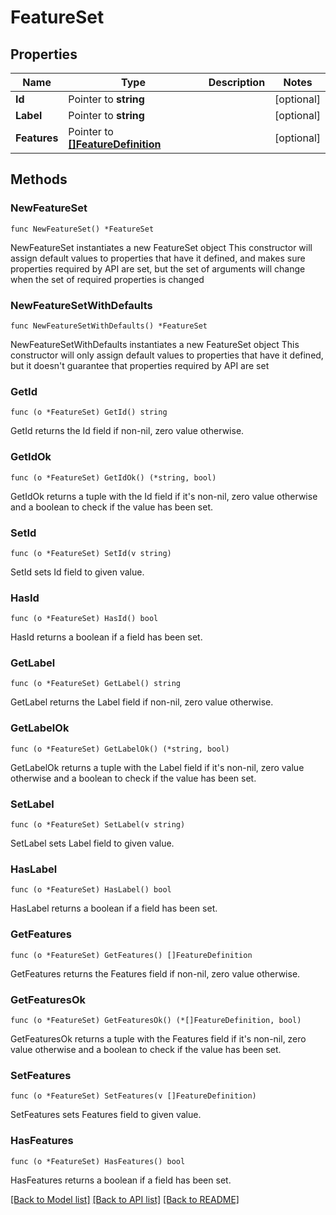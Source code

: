 # FeatureSet

## Properties

Name | Type | Description | Notes
------------ | ------------- | ------------- | -------------
**Id** | Pointer to **string** |  | [optional] 
**Label** | Pointer to **string** |  | [optional] 
**Features** | Pointer to [**[]FeatureDefinition**](FeatureDefinition.md) |  | [optional] 

## Methods

### NewFeatureSet

`func NewFeatureSet() *FeatureSet`

NewFeatureSet instantiates a new FeatureSet object
This constructor will assign default values to properties that have it defined,
and makes sure properties required by API are set, but the set of arguments
will change when the set of required properties is changed

### NewFeatureSetWithDefaults

`func NewFeatureSetWithDefaults() *FeatureSet`

NewFeatureSetWithDefaults instantiates a new FeatureSet object
This constructor will only assign default values to properties that have it defined,
but it doesn't guarantee that properties required by API are set

### GetId

`func (o *FeatureSet) GetId() string`

GetId returns the Id field if non-nil, zero value otherwise.

### GetIdOk

`func (o *FeatureSet) GetIdOk() (*string, bool)`

GetIdOk returns a tuple with the Id field if it's non-nil, zero value otherwise
and a boolean to check if the value has been set.

### SetId

`func (o *FeatureSet) SetId(v string)`

SetId sets Id field to given value.

### HasId

`func (o *FeatureSet) HasId() bool`

HasId returns a boolean if a field has been set.

### GetLabel

`func (o *FeatureSet) GetLabel() string`

GetLabel returns the Label field if non-nil, zero value otherwise.

### GetLabelOk

`func (o *FeatureSet) GetLabelOk() (*string, bool)`

GetLabelOk returns a tuple with the Label field if it's non-nil, zero value otherwise
and a boolean to check if the value has been set.

### SetLabel

`func (o *FeatureSet) SetLabel(v string)`

SetLabel sets Label field to given value.

### HasLabel

`func (o *FeatureSet) HasLabel() bool`

HasLabel returns a boolean if a field has been set.

### GetFeatures

`func (o *FeatureSet) GetFeatures() []FeatureDefinition`

GetFeatures returns the Features field if non-nil, zero value otherwise.

### GetFeaturesOk

`func (o *FeatureSet) GetFeaturesOk() (*[]FeatureDefinition, bool)`

GetFeaturesOk returns a tuple with the Features field if it's non-nil, zero value otherwise
and a boolean to check if the value has been set.

### SetFeatures

`func (o *FeatureSet) SetFeatures(v []FeatureDefinition)`

SetFeatures sets Features field to given value.

### HasFeatures

`func (o *FeatureSet) HasFeatures() bool`

HasFeatures returns a boolean if a field has been set.


[[Back to Model list]](HOW-TO.md#documentation-for-models) [[Back to API list]](HOW-TO.md#documentation-for-api-endpoints) [[Back to README]](HOW-TO.md)


